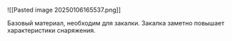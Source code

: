 ![[Pasted image 20250106165537.png]]

Базовый материал, необходим для закалки. Закалка заметно повышает характеристики снаряжения. 